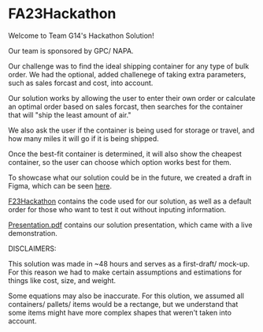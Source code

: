 # FA23Hackathon

Welcome to Team G14's Hackathon Solution!

Our team is sponsored by GPC/ NAPA.

Our challenge was to find the ideal shipping container for any type of bulk order. We had the optional, added challenege of taking extra parameters, such as sales forcast and cost, into account.

Our solution works by allowing the user to enter their own order or calculate an optimal order based on sales forcast, then searches for the container that will "ship the least amount of air."

We also ask the user if the container is being used for storage or travel, and how many miles it will go if it is being shipped. 

Once the best-fit container is determined, it will also show the cheapest container, so the user can choose which option works best for them.

To showcase what our solution could be in the future, we created a draft in Figma, which can be seen [here](https://www.figma.com/file/6TPZpzIK4LJzRXiv56ywk2/Container-Optamizer?type=design&node-id=0%3A1&mode=design&t=chC56czygmI69ONR-1).

[F23Hackathon](F23Hackathon) contains the code used for our solution, as well as a default order for those who want to test it out without inputing information.

[Presentation.pdf](Presentation.pdf) contains our solution presentation, which came with a live demonstration.

DISCLAIMERS:

This solution was made in ~48 hours and serves as a first-draft/ mock-up. For this reason we had to make certain assumptions and estimations for things like cost, size, and weight.

Some equations may also be inaccurate. For this olution, we assumed all containers/ pallets/ items would be a rectange, but we understand that some items might have more complex shapes that weren't taken into account. 



